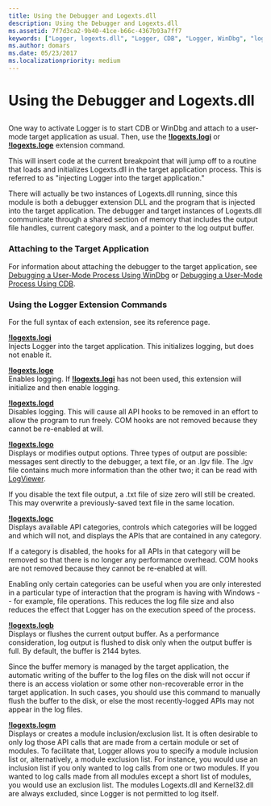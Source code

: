 ```yaml
---
title: Using the Debugger and Logexts.dll
description: Using the Debugger and Logexts.dll
ms.assetid: 7f7d3ca2-9b40-41ce-b66c-4367b93a7ff7
keywords: ["Logger, logexts.dll", "Logger, CDB", "Logger, WinDbg", "logexts.dll"]
ms.author: domars
ms.date: 05/23/2017
ms.localizationpriority: medium
---
```


# Using the Debugger and Logexts.dll


## <span id="ddk_using_the_debugger_and_logexts_dll_dtoolq"></span><span id="DDK_USING_THE_DEBUGGER_AND_LOGEXTS_DLL_DTOOLQ"></span>


One way to activate Logger is to start CDB or WinDbg and attach to a user-mode target application as usual. Then, use the [**!logexts.logi**](-logexts-logi.md) or [**!logexts.loge**](-logexts-loge.md) extension command.

This will insert code at the current breakpoint that will jump off to a routine that loads and initializes Logexts.dll in the target application process. This is referred to as "injecting Logger into the target application."

There will actually be two instances of Logexts.dll running, since this module is both a debugger extension DLL and the program that is injected into the target application. The debugger and target instances of Logexts.dll communicate through a shared section of memory that includes the output file handles, current category mask, and a pointer to the log output buffer.

### <span id="attaching_to_the_target_application"></span><span id="ATTACHING_TO_THE_TARGET_APPLICATION"></span>Attaching to the Target Application

For information about attaching the debugger to the target application, see [Debugging a User-Mode Process Using WinDbg](debugging-a-user-mode-process-using-windbg.md) or [Debugging a User-Mode Process Using CDB](debugging-a-user-mode-process-using-cdb.md).

### <span id="using_the_logger_extension_commands"></span><span id="USING_THE_LOGGER_EXTENSION_COMMANDS"></span>Using the Logger Extension Commands

For the full syntax of each extension, see its reference page.

<span id="_LOGEXTS.LOGI"></span>[**!logexts.logi**](-logexts-logi.md)  
Injects Logger into the target application. This initializes logging, but does not enable it.

<span id="_LOGEXTS.LOGE"></span>[**!logexts.loge**](-logexts-loge.md)  
Enables logging. If [**!logexts.logi**](-logexts-logi.md) has not been used, this extension will initialize and then enable logging.

<span id="_LOGEXTS.LOGD"></span>[**!logexts.logd**](-logexts-logd.md)  
Disables logging. This will cause all API hooks to be removed in an effort to allow the program to run freely. COM hooks are not removed because they cannot be re-enabled at will.

<span id="_LOGEXTS.LOGO"></span>[**!logexts.logo**](-logexts-logo.md)  
Displays or modifies output options. Three types of output are possible: messages sent directly to the debugger, a text file, or an .lgv file. The .lgv file contains much more information than the other two; it can be read with [LogViewer](logviewer.md).

If you disable the text file output, a .txt file of size zero will still be created. This may overwrite a previously-saved text file in the same location.

<span id="_LOGEXTS.LOGC"></span>[**!logexts.logc**](-logexts-logc.md)  
Displays available API categories, controls which categories will be logged and which will not, and displays the APIs that are contained in any category.

If a category is disabled, the hooks for all APIs in that category will be removed so that there is no longer any performance overhead. COM hooks are not removed because they cannot be re-enabled at will.

Enabling only certain categories can be useful when you are only interested in a particular type of interaction that the program is having with Windows -- for example, file operations. This reduces the log file size and also reduces the effect that Logger has on the execution speed of the process.

<span id="_LOGEXTS.LOGB"></span>[**!logexts.logb**](-logexts-logb.md)  
Displays or flushes the current output buffer. As a performance consideration, log output is flushed to disk only when the output buffer is full. By default, the buffer is 2144 bytes.

Since the buffer memory is managed by the target application, the automatic writing of the buffer to the log files on the disk will not occur if there is an access violation or some other non-recoverable error in the target application. In such cases, you should use this command to manually flush the buffer to the disk, or else the most recently-logged APIs may not appear in the log files.

<span id="_LOGEXTS.LOGM"></span>[**!logexts.logm**](-logexts-logm.md)  
Displays or creates a module inclusion/exclusion list. It is often desirable to only log those API calls that are made from a certain module or set of modules. To facilitate that, Logger allows you to specify a module inclusion list or, alternatively, a module exclusion list. For instance, you would use an inclusion list if you only wanted to log calls from one or two modules. If you wanted to log calls made from all modules except a short list of modules, you would use an exclusion list. The modules Logexts.dll and Kernel32.dll are always excluded, since Logger is not permitted to log itself.

 

 






